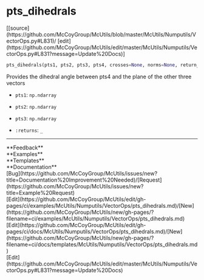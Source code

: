 # <a id="McUtils.Numputils.VectorOps.pts_dihedrals">pts_dihedrals</a>
<div class="docs-source-link" markdown="1">
[[source](https://github.com/McCoyGroup/McUtils/blob/master/McUtils/Numputils/VectorOps.py#L831)/
[edit](https://github.com/McCoyGroup/McUtils/edit/master/McUtils/Numputils/VectorOps.py#L831?message=Update%20Docs)]
</div>

```python
pts_dihedrals(pts1, pts2, pts3, pts4, crosses=None, norms=None, return_crosses=False, **opts): 
```
Provides the dihedral angle between pts4 and the plane of the other three vectors
  - `pts1`: `np.ndarray`
    > 
  - `pts2`: `np.ndarray`
    > 
  - `pts3`: `np.ndarray`
    > 
  - `:returns`: `_`
    > 











---


<div markdown="1" class="text-secondary">
<div class="container">
  <div class="row">
   <div class="col" markdown="1">
**Feedback**   
</div>
   <div class="col" markdown="1">
**Examples**   
</div>
   <div class="col" markdown="1">
**Templates**   
</div>
   <div class="col" markdown="1">
**Documentation**   
</div>
   <div class="col" markdown="1">
   
</div>
   <div class="col" markdown="1">
   
</div>
   <div class="col" markdown="1">
   
</div>
</div>
  <div class="row">
   <div class="col" markdown="1">
[Bug](https://github.com/McCoyGroup/McUtils/issues/new?title=Documentation%20Improvement%20Needed)/[Request](https://github.com/McCoyGroup/McUtils/issues/new?title=Example%20Request)   
</div>
   <div class="col" markdown="1">
[Edit](https://github.com/McCoyGroup/McUtils/edit/gh-pages/ci/examples/McUtils/Numputils/VectorOps/pts_dihedrals.md)/[New](https://github.com/McCoyGroup/McUtils/new/gh-pages/?filename=ci/examples/McUtils/Numputils/VectorOps/pts_dihedrals.md)   
</div>
   <div class="col" markdown="1">
[Edit](https://github.com/McCoyGroup/McUtils/edit/gh-pages/ci/docs/McUtils/Numputils/VectorOps/pts_dihedrals.md)/[New](https://github.com/McCoyGroup/McUtils/new/gh-pages/?filename=ci/docs/templates/McUtils/Numputils/VectorOps/pts_dihedrals.md)   
</div>
   <div class="col" markdown="1">
[Edit](https://github.com/McCoyGroup/McUtils/edit/master/McUtils/Numputils/VectorOps.py#L831?message=Update%20Docs)   
</div>
   <div class="col" markdown="1">
   
</div>
   <div class="col" markdown="1">
   
</div>
   <div class="col" markdown="1">
   
</div>
</div>
</div>
</div>